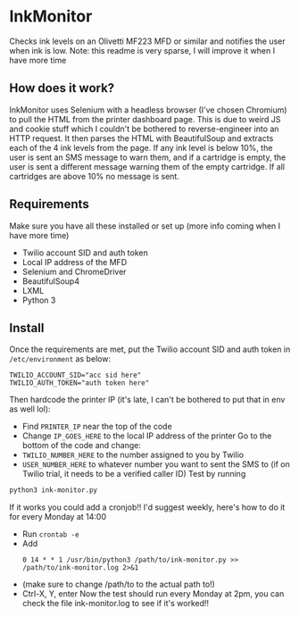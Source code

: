 # InkMonitor

Checks ink levels on an Olivetti MF223 MFD or similar and notifies the user when ink is low. Note: this readme is very sparse, I will improve it when I have more time

## How does it work?
InkMonitor uses Selenium with a headless browser (I've chosen Chromium) to pull the HTML from the printer dashboard page. This is due to weird JS and cookie stuff which I couldn't be bothered to reverse-engineer into an HTTP request. It then parses the HTML with BeautifulSoup and extracts each of the 4 ink levels from the page.
If any ink level is below 10%, the user is sent an SMS message to warn them, and if a cartridge is empty, the user is sent a different message warning them of the empty cartridge. If all cartridges are above 10% no message is sent.

## Requirements
Make sure you have all these installed or set up (more info coming when I have more time)
- Twilio account SID and auth token
- Local IP address of the MFD
- Selenium and ChromeDriver
- BeautifulSoup4
- LXML
- Python 3

## Install
Once the requirements are met, put the Twilio account SID and auth token in `/etc/environment` as below:
```
TWILIO_ACCOUNT_SID="acc sid here"
TWILIO_AUTH_TOKEN="auth token here"
```
Then hardcode the printer IP (it's late, I can't be bothered to put that in env as well lol):
- Find `PRINTER_IP` near the top of the code
- Change `IP_GOES_HERE` to the local IP address of the printer
Go to the bottom of the code and change:
- `TWILIO_NUMBER_HERE` to the number assigned to you by Twilio
- `USER_NUMBER_HERE` to whatever number you want to sent the SMS to (if on Twilio trial, it needs to be a verified caller ID)
Test by running
```bash
python3 ink-monitor.py
```
If it works you could add a cronjob!! I'd suggest weekly, here's how to do it for every Monday at 14:00
- Run `crontab -e`
- Add
  ```
  0 14 * * 1 /usr/bin/python3 /path/to/ink-monitor.py >> /path/to/ink-monitor.log 2>&1
  ```
- (make sure to change /path/to to the actual path to!)
- Ctrl-X, Y, enter
Now the test should run every Monday at 2pm, you can check the file ink-monitor.log to see if it's worked!!
